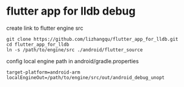 # flutter app for lldb debug


create link to flutter engine src

```
git clone https://github.com/lizhangqu/flutter_app_for_lldb.git
cd flutter_app_for_lldb
ln -s /path/to/engine/src ./android/flutter_source
```



config local engine path in android/gradle.properties

```
target-platform=android-arm
localEngineOut=/path/to/engine/src/out/android_debug_unopt
```